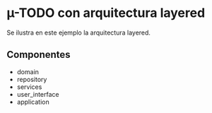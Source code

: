 # µ-TODO con arquitectura layered
Se ilustra en este ejemplo la arquitectura layered.

## Componentes
- domain
- repository
- services
- user_interface
- application
